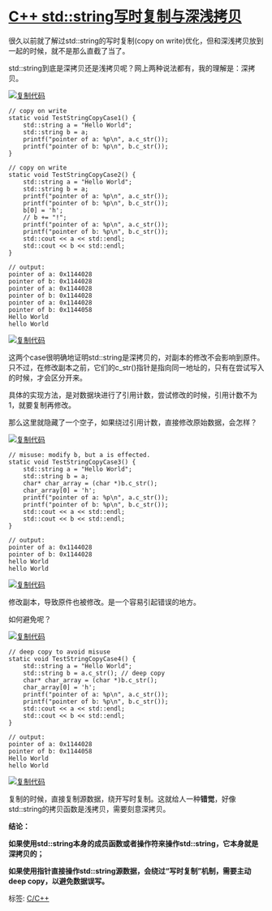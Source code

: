 # [C++ std::string写时复制与深浅拷贝](https://www.cnblogs.com/anhongyu/p/14108117.html)

很久以前就了解过std::string的写时复制(copy on write)优化，但和深浅拷贝放到一起的时候，就不是那么直截了当了。

 

std::string到底是深拷贝还是浅拷贝呢？网上两种说法都有，我的理解是：深拷贝。

[![复制代码](https://common.cnblogs.com/images/copycode.gif)](javascript:void(0);)

```
// copy on write
static void TestStringCopyCase1() {
    std::string a = "Hello World";
    std::string b = a;
    printf("pointer of a: %p\n", a.c_str());
    printf("pointer of b: %p\n", b.c_str());
}

// copy on write
static void TestStringCopyCase2() {
    std::string a = "Hello World";
    std::string b = a;
    printf("pointer of a: %p\n", a.c_str());
    printf("pointer of b: %p\n", b.c_str());
    b[0] = 'h';
    // b += "!";
    printf("pointer of a: %p\n", a.c_str());
    printf("pointer of b: %p\n", b.c_str());
    std::cout << a << std::endl;
    std::cout << b << std::endl;
}

// output:
pointer of a: 0x1144028
pointer of b: 0x1144028
pointer of a: 0x1144028
pointer of b: 0x1144028
pointer of a: 0x1144028
pointer of b: 0x1144058
Hello World
hello World
```

[![复制代码](https://common.cnblogs.com/images/copycode.gif)](javascript:void(0);)

这两个case很明确地证明std::string是深拷贝的，对副本的修改不会影响到原件。只不过，在修改副本之前，它们的c_str()指针是指向同一地址的，只有在尝试写入的时候，才会区分开来。

具体的实现方法，是对数据块进行了引用计数，尝试修改的时候，引用计数不为1，就要复制再修改。

那么这里就隐藏了一个空子，如果绕过引用计数，直接修改原始数据，会怎样？

[![复制代码](https://common.cnblogs.com/images/copycode.gif)](javascript:void(0);)

```
// misuse: modify b, but a is effected.
static void TestStringCopyCase3() {
    std::string a = "Hello World";
    std::string b = a;
    char* char_array = (char *)b.c_str();
    char_array[0] = 'h';
    printf("pointer of a: %p\n", a.c_str());
    printf("pointer of b: %p\n", b.c_str());
    std::cout << a << std::endl;
    std::cout << b << std::endl;
}

// output:
pointer of a: 0x1144028
pointer of b: 0x1144028
hello World
hello World
```

[![复制代码](https://common.cnblogs.com/images/copycode.gif)](javascript:void(0);)

修改副本，导致原件也被修改。是一个容易引起错误的地方。

如何避免呢？

[![复制代码](https://common.cnblogs.com/images/copycode.gif)](javascript:void(0);)

```
// deep copy to avoid misuse
static void TestStringCopyCase4() {
    std::string a = "Hello World";
    std::string b = a.c_str(); // deep copy
    char* char_array = (char *)b.c_str();
    char_array[0] = 'h';
    printf("pointer of a: %p\n", a.c_str());
    printf("pointer of b: %p\n", b.c_str());
    std::cout << a << std::endl;
    std::cout << b << std::endl;
}

// output:
pointer of a: 0x1144028
pointer of b: 0x1144058
Hello World
hello World
```

[![复制代码](https://common.cnblogs.com/images/copycode.gif)](javascript:void(0);)

复制的时候，直接复制源数据，绕开写时复制。这就给人一种**错觉**，好像std::string的拷贝函数是浅拷贝，需要刻意深拷贝。

**结论：**

**如果使用std::string本身的成员函数或者操作符来操作std::string，它本身就是深拷贝的；**

**如果使用指针直接操作std::string源数据，会绕过“写时复制”机制，需要主动deep copy，以避免数据误写。**

标签: [C/C++](https://www.cnblogs.com/anhongyu/tag/C%2FC%2B%2B/)